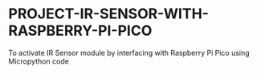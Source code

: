 # PROJECT-IR-SENSOR-WITH-RASPBERRY-PI-PICO
To activate IR Sensor module by interfacing with Raspberry Pi Pico using Micropython code
